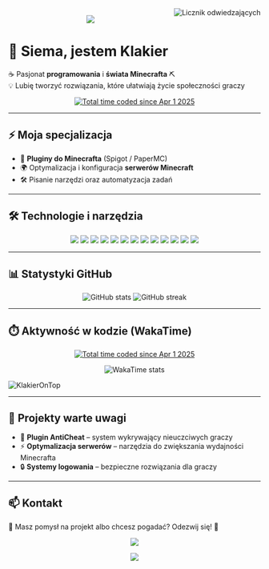 <a href="https://komarev.com/ghpvc/?username=00fr3szuuu">
  <img align="right" src="https://komarev.com/ghpvc/?username=KlakierOnTop&label=Odwiedzający&color=0e75b6&style=flat" alt="Licznik odwiedzających" />
</a>

<p align="center">
  <img src="https://capsule-render.vercel.app/api?type=waving&color=0:4facfe,100:00f2fe&height=200&section=header&text=Klakier%20On%20Top&fontSize=50&fontColor=fff&animation=twinkling" />
</p>

# 👋 Siema, jestem **Klakier**

☕ Pasjonat **programowania** i **świata Minecrafta** ⛏️  
💡 Lubię tworzyć rozwiązania, które ułatwiają życie społeczności graczy  

<p align="center">
  <a href="https://wakatime.com/@a53a84a4-f2b1-4d54-a55c-2148c15f0c12">
    <img src="https://wakatime.com/badge/user/a53a84a4-f2b1-4d54-a55c-2148c15f0c12.svg" alt="Total time coded since Apr 1 2025" />
  </a>
</p>

---

## ⚡ Moja specjalizacja
- 🔌 **Pluginy do Minecrafta** (Spigot / PaperMC)  
- 🌍 Optymalizacja i konfiguracja **serwerów Minecraft**  
- 🛠️ Pisanie narzędzi oraz automatyzacja zadań  

---

## 🛠️ Technologie i narzędzia
<p align="center">
  <img src="https://img.shields.io/badge/Java-ED8B00?style=for-the-badge&logo=openjdk&logoColor=white" />
  <img src="https://img.shields.io/badge/Kotlin-0095D5?style=for-the-badge&logo=kotlin&logoColor=white" />
  <img src="https://img.shields.io/badge/Python-3776AB?style=for-the-badge&logo=python&logoColor=white" />
  <img src="https://img.shields.io/badge/HTML-E34F26?style=for-the-badge&logo=html5&logoColor=white" />
  <img src="https://img.shields.io/badge/CSS-1572B6?style=for-the-badge&logo=css3&logoColor=white" />
  <img src="https://img.shields.io/badge/JavaScript-F7DF1E?style=for-the-badge&logo=javascript&logoColor=black" />
  <img src="https://img.shields.io/badge/TypeScript-3178C6?style=for-the-badge&logo=typescript&logoColor=white" />
  <img src="https://img.shields.io/badge/Ruby-CC342D?style=for-the-badge&logo=ruby&logoColor=white" />
  <img src="https://img.shields.io/badge/MySQL-005C84?style=for-the-badge&logo=mysql&logoColor=white" />
  <img src="https://img.shields.io/badge/SQL-4479A1?style=for-the-badge&logo=postgresql&logoColor=white" />
  <img src="https://img.shields.io/badge/Spigot-ED8106?style=for-the-badge&logo=minecraft&logoColor=white" />
  <img src="https://img.shields.io/badge/PaperMC-3DDC84?style=for-the-badge&logo=minecraft&logoColor=white" />
  <img src="https://img.shields.io/badge/Git-F05033?style=for-the-badge&logo=git&logoColor=white" />
</p>

---

## 📊 Statystyki GitHub
<p align="center">
  <img src="https://github-readme-stats.vercel.app/api?username=KlakierOnTop&show_icons=true&theme=tokyonight&hide_border=true" alt="GitHub stats" />
  <img src="https://github-readme-streak-stats.herokuapp.com?user=KlakierOnTop&theme=tokyonight&hide_border=true" alt="GitHub streak" />
</p>

---

## ⏱️ Aktywność w kodzie (WakaTime)
<p align="center">
  <a href="https://wakatime.com/@a53a84a4-f2b1-4d54-a55c-2148c15f0c12">
    <img src="https://wakatime.com/badge/user/a53a84a4-f2b1-4d54-a55c-2148c15f0c12.svg" alt="Total time coded since Apr 1 2025" />
  </a>
</p>

<p align="center">
  <img src="https://github-readme-stats.vercel.app/api/wakatime?username=KlakierOnTop&theme=tokyonight&hide_border=true" alt="WakaTime stats" />
</p>

![KlakierOnTop](https://github-readme-activity-graph.vercel.app/graph?username=00fr3szuuu&custom_title=KlakierOnTop%20Wykres%20Aktywności%20Github&bg_color=1a1b27&color=FFFFFF&line=0080ff&point=0040ff&area_color=0080ff&title_color=FFFFFF&area=true&hide_border=true)

---

## 🌟 Projekty warte uwagi
- 🧩 **Plugin AntiCheat** – system wykrywający nieuczciwych graczy  
- ⚡ **Optymalizacja serwerów** – narzędzia do zwiększania wydajności Minecrafta  
- 🔒 **Systemy logowania** – bezpieczne rozwiązania dla graczy  

---

## 📫 Kontakt
💬 Masz pomysł na projekt albo chcesz pogadać? Odezwij się! 🤝  
<p align="center">
  <a href="https://discord.com/users/1055766707387506760">
    <img src="https://img.shields.io/badge/Discord-Pisz%20do%20mnie-5865F2?style=for-the-badge&logo=discord&logoColor=white" />
  </a>
</p>

<p align="center">
  <img src="https://capsule-render.vercel.app/api?type=waving&color=0:00f2fe,100:4facfe&height=100&section=footer" />
</p>
